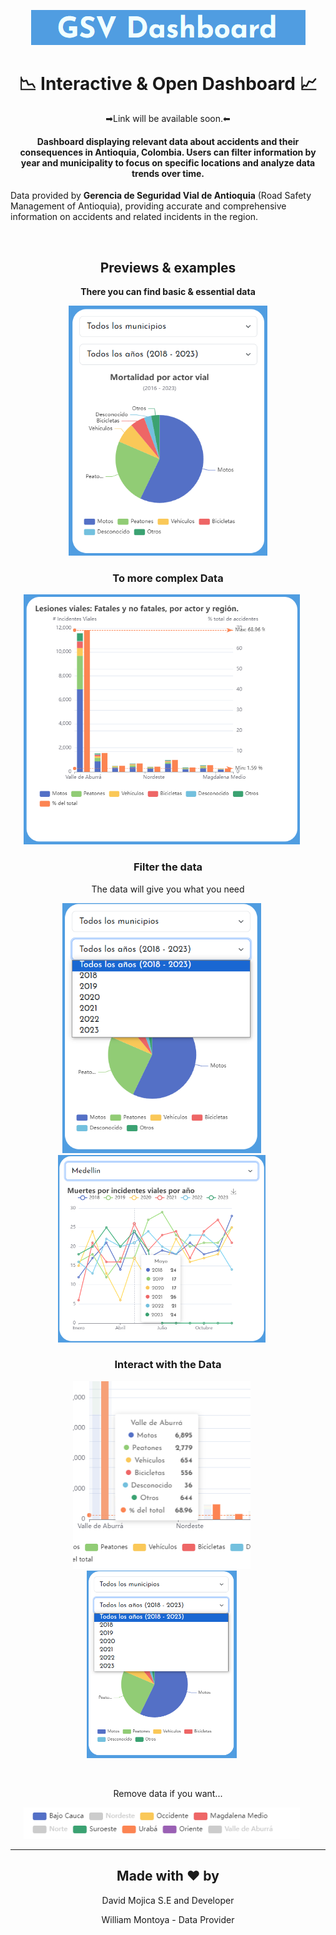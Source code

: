 <p align="center"> <img src="resources/readmeResx/titleImg.png"> </p>
<h1 align="center">📉 Interactive & Open Dashboard 📈 </h1>

<p align="center">➡Link will be available soon.⬅</p>
<h4 align="center">Dashboard displaying relevant data about accidents and their consequences in Antioquia, Colombia. Users can filter information by year and municipality to focus on specific locations and analyze data trends over time. </h4>
<p>Data provided by <b>Gerencia de Seguridad Vial de Antioquia</b> (Road Safety Management of Antioquia), providing accurate and comprehensive information on accidents and related incidents in the region.</p>
<br>
<h2 align="center">Previews & examples</h2>
<p align="center"><b>There you can find basic & essential data</b></p>
<p align="center"><img src="resources/readmeResx/c1.png" height="400" style="margin-left: 0px;"><p>

<h3 align="center">To more complex Data</h3>
<p align="center"> <img src="resources/readmeResx/b2.png" height="400" style="margin-left: 0px; margin-right: 20px;"> <p>


<h3 align="center">Filter the data</h3>
<p align="center">The data will give you what you need</p>
<p align="center">
<img src="resources/readmeResx/c4.png" height="400" style="margin-left: 0px; margin-right: 20px;">
<img src="resources/readmeResx/c5.png" height="300" style="margin-left: 0px; margin-right: 20px;">
</p>

<h3 align="center">Interact with the Data</h3>
<p align="center">
  <img src="resources/readmeResx/c6.png" height="300" style="margin-left: 0px; margin-right: 20px;">
  <img src="resources/readmeResx/c4.png" height="300" style="margin-left: 0px; margin-right: 20px;"></p>
<br>
<p align="center"> Remove data if you want...</p>
<p align="center">
  <img src="resources/readmeResx/c8.png" height="50" style="margin-left: 0px; margin-right: 20px;">
</p>
<hr>
<h2 align="center">Made with ♥ by</h2>
<p align="Center">David Mojica S.E and Developer</p>
<p align="Center">William Montoya - Data Provider</p>